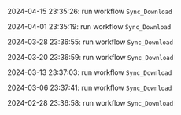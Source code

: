 2024-04-15 23:35:26: run workflow `Sync_Download` 

2024-04-01 23:35:19: run workflow `Sync_Download` 

2024-03-28 23:36:55: run workflow `Sync_Download` 

2024-03-20 23:36:59: run workflow `Sync_Download` 

2024-03-13 23:37:03: run workflow `Sync_Download` 

2024-03-06 23:37:41: run workflow `Sync_Download` 

2024-02-28 23:36:58: run workflow `Sync_Download` 


